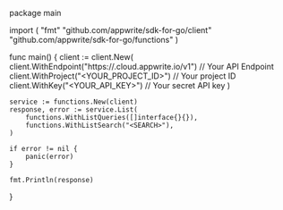 package main

import (
    "fmt"
    "github.com/appwrite/sdk-for-go/client"
    "github.com/appwrite/sdk-for-go/functions"
)

func main() {
    client := client.New(
        client.WithEndpoint("https://<REGION>.cloud.appwrite.io/v1") // Your API Endpoint
        client.WithProject("<YOUR_PROJECT_ID>") // Your project ID
        client.WithKey("<YOUR_API_KEY>") // Your secret API key
    )

    service := functions.New(client)
    response, error := service.List(
        functions.WithListQueries([]interface{}{}),
        functions.WithListSearch("<SEARCH>"),
    )

    if error != nil {
        panic(error)
    }

    fmt.Println(response)
}
